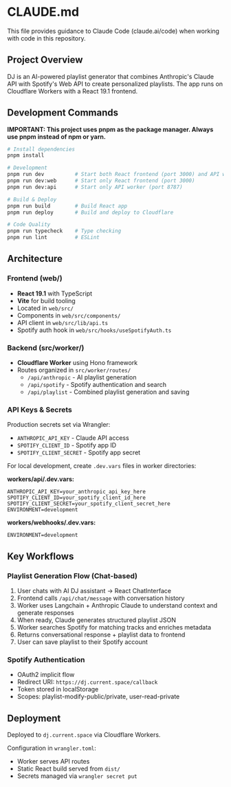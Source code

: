 # CLAUDE.md

This file provides guidance to Claude Code (claude.ai/code) when working with code in this repository.

## Project Overview

DJ is an AI-powered playlist generator that combines Anthropic's Claude API with Spotify's Web API to create personalized playlists. The app runs on Cloudflare Workers with a React 19.1 frontend.

## Development Commands

**IMPORTANT: This project uses pnpm as the package manager. Always use pnpm instead of npm or yarn.**

```bash
# Install dependencies
pnpm install

# Development
pnpm run dev          # Start both React frontend (port 3000) and API worker (port 8787)
pnpm run dev:web      # Start only React frontend (port 3000)
pnpm run dev:api      # Start only API worker (port 8787)

# Build & Deploy
pnpm run build        # Build React app
pnpm run deploy       # Build and deploy to Cloudflare

# Code Quality
pnpm run typecheck    # Type checking
pnpm run lint         # ESLint
```

## Architecture

### Frontend (web/)
- **React 19.1** with TypeScript
- **Vite** for build tooling
- Located in `web/src/`
- Components in `web/src/components/`
- API client in `web/src/lib/api.ts`
- Spotify auth hook in `web/src/hooks/useSpotifyAuth.ts`

### Backend (src/worker/)
- **Cloudflare Worker** using Hono framework
- Routes organized in `src/worker/routes/`
  - `/api/anthropic` - AI playlist generation
  - `/api/spotify` - Spotify authentication and search
  - `/api/playlist` - Combined playlist generation and saving

### API Keys & Secrets
Production secrets set via Wrangler:
- `ANTHROPIC_API_KEY` - Claude API access
- `SPOTIFY_CLIENT_ID` - Spotify app ID
- `SPOTIFY_CLIENT_SECRET` - Spotify app secret

For local development, create `.dev.vars` files in worker directories:

**workers/api/.dev.vars:**
```
ANTHROPIC_API_KEY=your_anthropic_api_key_here
SPOTIFY_CLIENT_ID=your_spotify_client_id_here
SPOTIFY_CLIENT_SECRET=your_spotify_client_secret_here
ENVIRONMENT=development
```

**workers/webhooks/.dev.vars:**
```
ENVIRONMENT=development
```

## Key Workflows

### Playlist Generation Flow (Chat-based)
1. User chats with AI DJ assistant → React ChatInterface
2. Frontend calls `/api/chat/message` with conversation history
3. Worker uses Langchain + Anthropic Claude to understand context and generate responses
4. When ready, Claude generates structured playlist JSON
5. Worker searches Spotify for matching tracks and enriches metadata
6. Returns conversational response + playlist data to frontend
7. User can save playlist to their Spotify account

### Spotify Authentication
- OAuth2 implicit flow
- Redirect URI: `https://dj.current.space/callback`
- Token stored in localStorage
- Scopes: playlist-modify-public/private, user-read-private

## Deployment

Deployed to `dj.current.space` via Cloudflare Workers.

Configuration in `wrangler.toml`:
- Worker serves API routes
- Static React build served from `dist/`
- Secrets managed via `wrangler secret put`